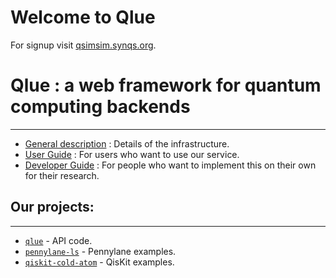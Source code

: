 # Welcome to Qlue

For signup visit [qsimsim.synqs.org](https://qsimsim.synqs.org/).

# Qlue : a web framework for quantum computing backends
--------
* [General description](guides/gen_guide.md) : Details of the infrastructure.
* [User Guide](guides/user_guide.md) : For users who want to use our service.
* [Developer Guide](guides/dev_guide.md) : For people who want to implement this on their own for their research.


## Our projects:
--------
* [``qlue``](https://github.com/synqs/qlue) - API code.
* [``pennylane-ls``](https://github.com/synqs/pennylane-ls) - Pennylane examples.
* [``qiskit-cold-atom``](https://github.com/Qiskit-Extensions/qiskit-cold-atom) - QisKit examples.
